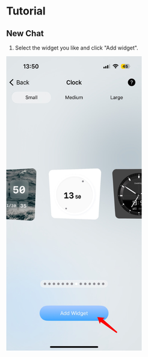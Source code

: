 # Tutorial

## New Chat

1. Select the widget you like and click "Add widget".

<img src="../OneWidget/img/HomeScreenWidget/01.png" width="360" />

